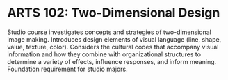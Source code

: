 # ARTS 102: Two-Dimensional Design

Studio course investigates concepts and strategies of two-dimensional image making. Introduces design elements of visual language (line, shape, value, texture, color). Considers the cultural codes that accompany visual information and how they combine with organizational structures to determine a variety of effects, influence responses, and inform meaning. Foundation requirement for studio majors.